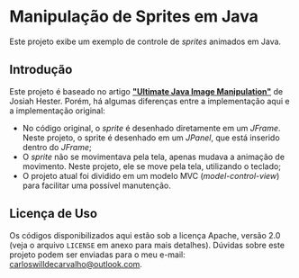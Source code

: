 # Manipulação de Sprites em Java

Este projeto exibe um exemplo de controle de _sprites_ animados em Java.

## Introdução

Este projeto é baseado no artigo [**"Ultimate Java Image Manipulation"**](https://www.javalobby.org//articles/ultimate-image/) de Josiah Hester. Porém, há algumas diferenças entre a implementação aqui e a implementação original:

 - No código original, o _sprite_ é desenhado diretamente em um _JFrame_. Neste projeto, o sprite é desenhado em um _JPanel_, que está inserido dentro do _JFrame_;
 - O _sprite_ não se movimentava pela tela, apenas mudava a animação de movimento. Neste projeto, ele se move pela tela, utilizando o teclado;
 - O projeto atual foi dividido em um modelo MVC (_model-control-view_) para facilitar uma possível manutenção. 

## Licença de Uso

Os códigos disponibilizados aqui estão sob a licença Apache, versão 2.0 (veja o arquivo `LICENSE` em anexo para mais detalhes). Dúvidas sobre este projeto podem ser enviadas para o meu e-mail: carloswilldecarvalho@outlook.com.